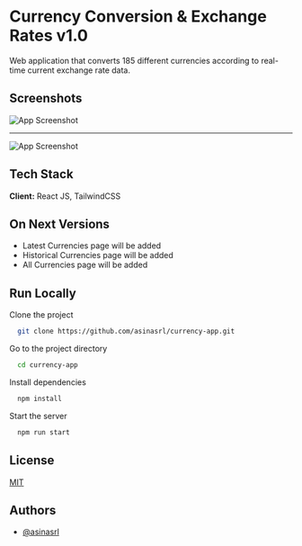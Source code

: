 
# Currency Conversion & Exchange Rates v1.0

Web application that converts 185 different currencies according to real-time current exchange rate data.
## Screenshots

![App Screenshot](https://r.resimlink.com/zgGJoR.png)

----

![App Screenshot](https://r.resimlink.com/b0ZHPu8XzUoO.png)




## Tech Stack

**Client:** React JS, TailwindCSS


## On Next Versions

- Latest Currencies page will be added
- Historical Currencies page will be added
- All Currencies page will be added


## Run Locally

Clone the project

```bash
  git clone https://github.com/asinasrl/currency-app.git
```

Go to the project directory

```bash
  cd currency-app
```

Install dependencies

```bash
  npm install
```

Start the server

```bash
  npm run start
```


## License

[MIT](https://choosealicense.com/licenses/mit/)


## Authors

- [@asinasrl](https://www.github.com/asinasrl)

